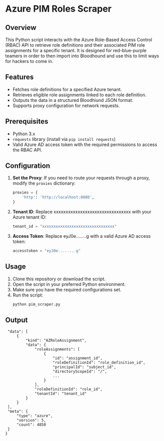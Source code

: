 # Azure PIM Roles Scraper

## Overview
This Python script interacts with the Azure Role-Based Access Control (RBAC) API to retrieve role definitions and their associated PIM role assignments for a specific tenant. It is designed for red-blue-purple teamers in order to then import into Bloodhound and use this to limit ways for hackers to come in.

## Features
- Fetches role definitions for a specified Azure tenant.
- Retrieves eligible role assignments linked to each role definition.
- Outputs the data in a structured Bloodhiund JSON format.
- Supports proxy configuration for network requests.

## Prerequisites
- Python 3.x
- `requests` library (install via `pip install requests`)
- Valid Azure AD access token with the required permissions to access the RBAC API.

## Configuration
1. **Set the Proxy**: If you need to route your requests through a proxy, modify the `proxies` dictionary:
   ```python
   proxies = {
       'http': 'http://localhost:8080',
   }
2. **Tenant ID**: Replace xxxxxxxxxxxxxxxxxxxxxxxxxxxxxxxx with your Azure tenant ID:
   ```python
   tenant_id = "xxxxxxxxxxxxxxxxxxxxxxxxxxxxxxxx"

3. **Access Token**: Replace eyJ0e........g with a valid Azure AD access token:
   ```python
   accesstoken = "eyJ0e........g"
## Usage
1. Clone this repository or download the script.
2. Open the script in your preferred Python environment.
3. Make sure you have the required configurations set.
4. Run the script:
   ```bash
   python pim_scraper.py
## Output
   ```{
    "data": [
        {
            "kind": "AZRoleAssignment",
            "data": {
                "roleAssignments": [
                    {
                        "id": "assignment_id",
                        "roleDefinitionId": "role_definition_id",
                        "principalId": "subject_id",
                        "directoryScopeId": "/",
                        ...
                    }
                ],
                "roleDefinitionId": "role_id",
                "tenantId": "tenant_id"
            }
        }
    ],
    "meta": {
        "type": "azure",
        "version": 5,
        "count": 4850
    }
}
